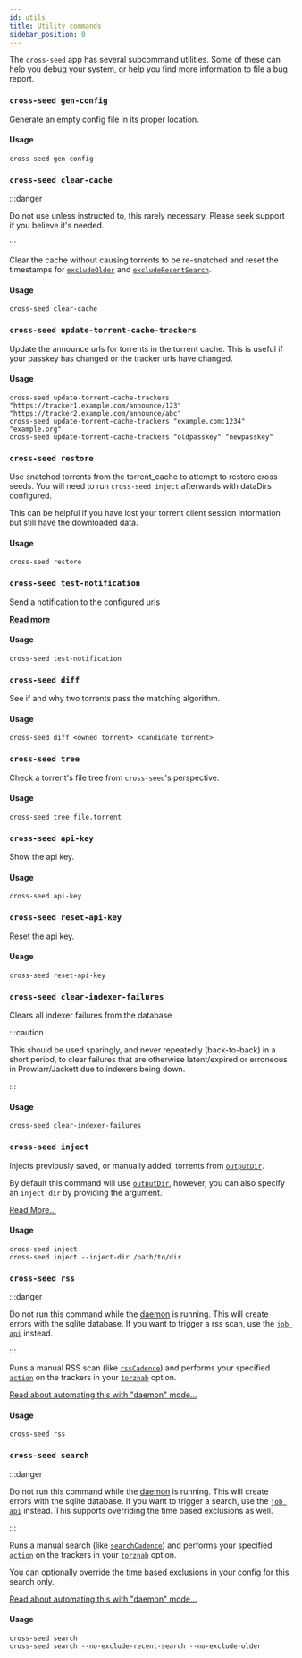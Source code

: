 ```yaml
---
id: utils
title: Utility commands
sidebar_position: 0
---
```


The `cross-seed` app has several subcommand utilities. Some of these can help
you debug your system, or help you find more information to file a bug report.

### `cross-seed gen-config`

Generate an empty config file in its proper location.

#### Usage

```shell
cross-seed gen-config
```

### `cross-seed clear-cache`

:::danger

Do not use unless instructed to, this rarely necessary. Please seek support if
you believe it's needed.

:::

Clear the cache without causing torrents to be re-snatched and reset the
timestamps for [`excludeOlder`](../basics/options.md#excludeolder) and
[`excludeRecentSearch`](../basics/options.md#excluderecentsearch).

#### Usage

```shell
cross-seed clear-cache
```

### `cross-seed update-torrent-cache-trackers`

Update the announce urls for torrents in the torrent cache.
This is useful if your passkey has changed or the tracker urls have changed.

#### Usage

```shell
cross-seed update-torrent-cache-trackers "https://tracker1.example.com/announce/123" "https://tracker2.example.com/announce/abc"
cross-seed update-torrent-cache-trackers "example.com:1234" "example.org"
cross-seed update-torrent-cache-trackers "oldpasskey" "newpasskey"
```

### `cross-seed restore`

Use snatched torrents from the torrent_cache to attempt to restore cross seeds.
You will need to run `cross-seed inject` afterwards with dataDirs configured.

This can be helpful if you have lost your torrent client session information but
still have the downloaded data.

#### Usage

```shell
cross-seed restore
```

### `cross-seed test-notification`

Send a notification to the configured urls

[**Read more**](../basics/options.md#notificationwebhookurls)

#### Usage

```shell
cross-seed test-notification
```

### `cross-seed diff`

See if and why two torrents pass the matching algorithm.

#### Usage

```shell
cross-seed diff <owned torrent> <candidate torrent>
```

### `cross-seed tree`

Check a torrent's file tree from `cross-seed`'s perspective.

#### Usage

```shell
cross-seed tree file.torrent
```

### `cross-seed api-key`

Show the api key.

#### Usage

```shell
cross-seed api-key
```

### `cross-seed reset-api-key`

Reset the api key.

#### Usage

```shell
cross-seed reset-api-key
```

### `cross-seed clear-indexer-failures`

Clears all indexer failures from the database

:::caution

This should be used sparingly, and never repeatedly (back-to-back) in a short
period, to clear failures that are otherwise latent/expired or erroneous in
Prowlarr/Jackett due to indexers being down.

:::

#### Usage

```shell
cross-seed clear-indexer-failures
```

### `cross-seed inject`

Injects previously saved, or manually added, torrents from
[`outputDir`](../basics/options.md#outputdir).

By default this command will use [`outputDir`](../basics/options.md#outputdir),
however, you can also specify an `inject dir` by providing the argument.

[Read More...](../tutorials/injection.md#manual-or-scheduled-injection)

#### Usage

```shell
cross-seed inject
cross-seed inject --inject-dir /path/to/dir
```

### `cross-seed rss`

:::danger

Do not run this command while the [daemon](../basics/managing-the-daemon.mdx)
is running. This will create errors with the sqlite database. If you want to
trigger a rss scan, use the [`job api`](../reference/api.md#post-apijob)
instead.

:::

Runs a manual RSS scan (like [`rssCadence`](../basics/options.md#rsscadence))
and performs your specified [`action`](../basics/options.md#action) on the
trackers in your [`torznab`](../basics/options.md#torznab) option.

[Read about automating this with "daemon" mode...](../basics/getting-started.mdx)

#### Usage

```shell
cross-seed rss
```

### `cross-seed search`

:::danger

Do not run this command while the [daemon](../basics/managing-the-daemon.mdx)
is running. This will create errors with the sqlite database. If you want to
trigger a search, use the
[`job api`](../reference/api.md#post-apijob) instead. This supports overriding
the time based exclusions as well.

:::

Runs a manual search (like
[`searchCadence`](../basics/options.md#searchcadence)) and performs your
specified [`action`](../basics/options.md#action) on the trackers in your
[`torznab`](../basics/options.md#torznab) option.

You can optionally override the
[time based exclusions](../v6-migration.md#stricter-configjs-validation) in your
config for this search only.

[Read about automating this with "daemon" mode...](../basics/getting-started.mdx)

#### Usage

```shell
cross-seed search
cross-seed search --no-exclude-recent-search --no-exclude-older
```

